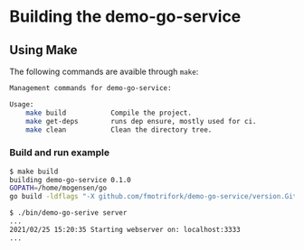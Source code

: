 # Building the demo-go-service

## Using Make

The following commands are avaible through `make`:

```bash
Management commands for demo-go-service:

Usage:
    make build           Compile the project.
    make get-deps        runs dep ensure, mostly used for ci.
    make clean           Clean the directory tree.
```

### Build and run example

```bash
$ make build
building demo-go-service 0.1.0
GOPATH=/home/mogensen/go
go build -ldflags "-X github.com/fmotrifork/demo-go-service/version.GitCommit=6ad1a13c2213a45b3c5b591723fce45294d36edb+CHANGES -X github.com/fmotrifork/demo-go-service/version.BuildDate=2021-02-25-15:18:55" -o bin/demo-go-service

$ ./bin/demo-go-serive server
...
2021/02/25 15:20:35 Starting webserver on: localhost:3333
...
```

